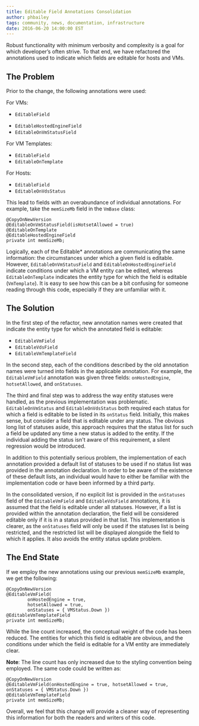 ```yaml
---
title: Editable Field Annotations Consolidation
author: phbailey
tags: community, news, documentation, infrastructure
date: 2016-06-20 14:00:00 EST
---
```


Robust functionality with minimum verbosity and complexity is a goal for which developer’s often strive. To that end, we have refactored the annotations used to indicate which fields are editable for hosts and VMs.

## The Problem

Prior to the change, the following annotations were used:

For VMs:

* `EditableField`
- `EditableHostedEngineField`
- `EditableOnVmStatusField`

For VM Templates:

- `EditableField`
- `EditableOnTemplate`

For Hosts:

- `EditableField`
- `EditableOnVdsStatus`

This lead to fields with an overabundance of individual annotations. For example, take the `memSizeMb` field in the `VmBase` class:

```
@CopyOnNewVersion
@EditableOnVmStatusField(isHotsetAllowed = true)
@EditableOnTemplate
@EditableHostedEngineField
private int memSizeMb;
```

Logically, each of the Editable* annotations are communicating the same information: the circumstances under which a given field is editable. However, `EditableOnVmStatusField` and `EditableOnHostedEngineField` indicate conditions under which a VM entity can be edited, whereas `EditableOnTemplate` indicates the entity type for which the field is editable (`VmTemplate`). It is easy to see how this can be a bit confusing for someone reading through this code, especially if they are unfamiliar with it.

## The Solution

In the first step of the refactor, new annotation names were created that indicate the entity type for which the annotated field is editable:

* `EditableVmField`
* `EditableVdsField`
* `EditableVmTemplateField`

In the second step, each of the conditions described by the old annotation names were turned into fields in the applicable annotation. For example, the `EditableVmField` annotation was given three fields: `onHostedEngine`, `hotsetAllowed`, and `onStatuses`.

The third and final step was to address the way entity statuses were handled, as the previous implementation was problematic. `EditableOnVmStatus` and `EditableOnVdsStatus` both required each status for which a field is editable to be listed in its `onStatus` field. Initially, this makes sense, but consider a field that is editable under any status. The obvious long list of statuses aside, this approach requires that the status list for such a field be updated any time a new status is added to the entity. If the individual adding the status isn't aware of this requirement, a silent regression would be introduced.

In addition to this potentially serious problem, the implementation of each annotation provided a default list of statuses to be used if no status list was provided in the annotation declaration. In order to be aware of the existence of these default lists, an individual would have to either be familiar with the implementation code or have been informed by a third party.

In the consolidated version, if no explicit list is provided in the `onStatuses` field of the `EditableVmField` and `EditableVdsField` annotations, it is assumed that the field is editable under all statuses. However, if a list is provided within the annotation declaration, the field will be considered editable only if it is in a status provided in that list. This implementation is clearer, as the `onStatuses` field will only be used if the statuses list is being restricted, and the restricted list will be displayed alongside the field to which it applies. It also avoids the entity status update problem.

## The End State

If we employ the new annotations using our previous `memSizeMb` example, we get the following:

```
@CopyOnNewVersion
@EditableVmField(
        onHostedEngine = true,
        hotsetAllowed = true,
        onStatuses = { VMStatus.Down })
@EditableVmTemplateField
private int memSizeMb;
```

While the line count increased, the conceptual weight of the code has been reduced. The entities for which this field is editable are obvious, and the conditions under which the field is editable for a VM entity are immediately clear.

**Note**: The line count has only increased due to the styling convention being employed. The same code could be written as:

```
@CopyOnNewVersion
@EditableVmField(onHostedEngine = true, hotsetAllowed = true, onStatuses = { VMStatus.Down })
@EditableVmTemplateField
private int memSizeMb;
```

Overall, we feel that this change will provide a cleaner way of representing this information for both the readers and writers of this code.
